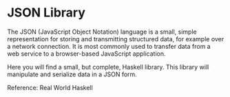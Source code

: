 JSON Library
============

The JSON (JavaScript Object Notation) language is a small, simple representation for storing and transmitting structured data, for example over a network connection. It is most commonly used to transfer data from a web service to a browser-based JavaScript application.

Here you will find a small, but complete, Haskell library. This library will manipulate and serialize data in a JSON form.

Reference: Real World Haskell
